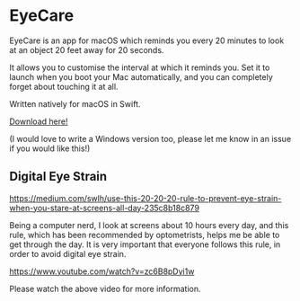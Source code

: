 # EyeCare
EyeCare is an app for macOS which reminds you every 20 minutes to look at an object 20 feet away for 20 seconds.

It allows you to customise the interval at which it reminds you. Set it to launch when you boot your Mac automatically, and you
can completely forget about touching it at all.

Written natively for macOS in Swift.

[Download here!](https://github.com/edwudw/eyecare/raw/master/TestProject%202019-12-16%2021-25-44/EyeCare.dmg)

(I would love to write a Windows version too, please let me know in an issue if you would like this!)

## Digital Eye Strain

https://medium.com/swlh/use-this-20-20-20-rule-to-prevent-eye-strain-when-you-stare-at-screens-all-day-235c8b18c879

Being a computer nerd, I look at screens about 10 hours every day, and this rule, which has been recommended by optometrists, helps me
be able to get through the day. It is very important that everyone follows this rule, in order to avoid digital eye strain.

https://www.youtube.com/watch?v=zc6B8pDyi1w

Please watch the above video for more information.

